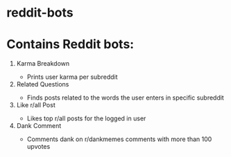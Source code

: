 # reddit-bots
<h1>Contains Reddit bots: </h1>
<ol> 
   <li>Karma Breakdown</li> 
      <ul>
         <li>Prints user karma per subreddit</li>
      </ul>
   <li>Related Questions</li>
      <ul>
          <li>Finds posts related to the words the user enters in specific subreddit</li>
      </ul>
   <li>Like r/all Post</li>
      <ul>
         <li>Likes top r/all posts for the logged in user</li>
      </ul>
   <li>Dank Comment</li>
      <ul>
         <li>Comments dank on r/dankmemes comments with more than 100 upvotes</li>
      </ul>
</ol>

